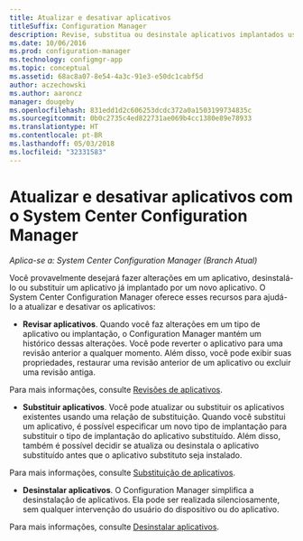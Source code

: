 ```yaml
---
title: Atualizar e desativar aplicativos
titleSuffix: Configuration Manager
description: Revise, substitua ou desinstale aplicativos implantados usando o System Center Configuration Manager.
ms.date: 10/06/2016
ms.prod: configuration-manager
ms.technology: configmgr-app
ms.topic: conceptual
ms.assetid: 68ac8a07-8e54-4a3c-91e3-e50dc1cabf5d
author: aczechowski
ms.author: aaroncz
manager: dougeby
ms.openlocfilehash: 831edd1d2c606253dcdc372a0a1503199734835c
ms.sourcegitcommit: 0b0c2735c4ed822731ae069b4cc1380e89e78933
ms.translationtype: HT
ms.contentlocale: pt-BR
ms.lasthandoff: 05/03/2018
ms.locfileid: "32331583"
---
```

# <a name="update-and-retire-applications-with-system-center-configuration-manager"></a>Atualizar e desativar aplicativos com o System Center Configuration Manager

*Aplica-se a: System Center Configuration Manager (Branch Atual)*


Você provavelmente desejará fazer alterações em um aplicativo, desinstalá-lo ou substituir um aplicativo já implantado por um novo aplicativo. O System Center Configuration Manager oferece esses recursos para ajudá-lo a atualizar e desativar os aplicativos:  

-   **Revisar aplicativos**. Quando você faz alterações em um tipo de aplicativo ou implantação, o Configuration Manager mantém um histórico dessas alterações. Você pode reverter o aplicativo para uma revisão anterior a qualquer momento. Além disso, você pode exibir suas propriedades, restaurar uma revisão anterior de um aplicativo ou excluir uma revisão antiga.  

  Para mais informações, consulte [Revisões de aplicativos](revise-and-supersede-applications.md#application-revisions).  

-   **Substituir aplicativos**. Você pode atualizar ou substituir os aplicativos existentes usando uma relação de substituição. Quando você substitui um aplicativo, é possível especificar um novo tipo de implantação para substituir o tipo de implantação do aplicativo substituído. Além disso, também é possível decidir se atualiza ou desinstala o aplicativo substituído antes que o aplicativo substituto seja instalado.  

  Para mais informações, consulte [Substituição de aplicativos](revise-and-supersede-applications.md#application-supersedence).  

-   **Desinstalar aplicativos**. O Configuration Manager simplifica a desinstalação de aplicativos. Ela pode ser realizada silenciosamente, sem qualquer intervenção do usuário do dispositivo ou do aplicativo.  

  Para mais informações, consulte [Desinstalar aplicativos](uninstall-applications.md).  
